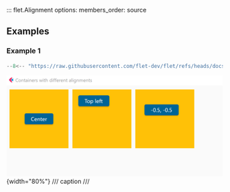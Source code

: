 ::: flet.Alignment
    options:
        members_order: source

## Examples

### Example 1

```python
--8<-- "https://raw.githubusercontent.com/flet-dev/flet/refs/heads/docs/sdk/python/examples/controls/types/alignment/container.py"
```

![container](https://raw.githubusercontent.com/flet-dev/flet/docs/sdk/python/examples/controls/types/alignment/media/container.png){width="80%"}
/// caption
///
